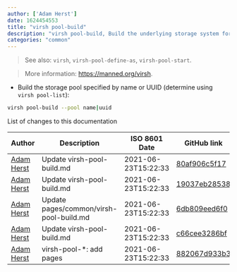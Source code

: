 ```yaml
---
author: ['Adam Herst']
date: 1624454553
title: "virsh pool-build"
description: "virsh pool-build, Build the underlying storage system for a virtual machine storage pool as defined in it's configuration file in `/etc/libvirt/storage`."
categories: "common"
---
```

> See also: `virsh`, `virsh-pool-define-as`, `virsh-pool-start`.

> More information: <https://manned.org/virsh>.

- Build the storage pool specified by name or UUID (determine using `virsh pool-list`):

```bash
virsh pool-build --pool name|uuid
```
List of changes to this documentation


Author | Description | ISO 8601 Date | GitHub link
------|-----|-----|-----
[Adam Herst](mailto:adamherst@adamherst.com) | Update virsh-pool-build.md | 2021-06-23T15:22:33 | [80af906c5f17](https://github.com/tldr-pages/tldr/commit/80af906c5f17e1e9cdfb7da97bdd3fcbc2f85363)
[Adam Herst](mailto:adamherst@adamherst.com) | Update virsh-pool-build.md | 2021-06-23T15:22:33 | [19037eb28538](https://github.com/tldr-pages/tldr/commit/19037eb28538cabba4b05b3ed9fb87a9e0e897f7)
[Adam Herst](mailto:adamherst@adamherst.com) | Update pages/common/virsh-pool-build.md | 2021-06-23T15:22:33 | [6db809eed6f0](https://github.com/tldr-pages/tldr/commit/6db809eed6f0d4af963540814cb840bd8eb2c528)
[Adam Herst](mailto:adamherst@adamherst.com) | Update virsh-pool-build.md | 2021-06-23T15:22:33 | [c66cee3286bf](https://github.com/tldr-pages/tldr/commit/c66cee3286bfdd6359ee207a2c2e497e4aa351e3)
[Adam Herst](mailto:adamherst@adamherst.com) | virsh-pool-*: add pages | 2021-06-23T15:22:33 | [882067d933b3](https://github.com/tldr-pages/tldr/commit/882067d933b3bdedb1e9729d1c4743c2e56581f3)

